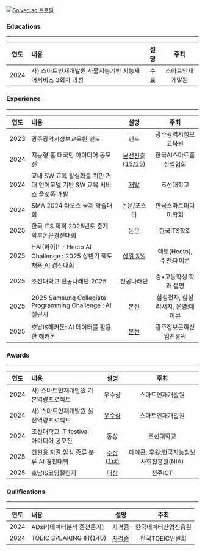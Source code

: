 [![Solved.ac 프로필](http://mazassumnida.wtf/api/v2/generate_badge?boj=limcon00)](https://solved.ac/limcon00)


### Educations
---
|연도|내용|설명|주최|
|:---:|:---|:---:|:---:|
|2024|사) 스마트인재개발원 사물지능기반 지능제어서비스 3회차 과정|수료|스마트인재개발원|


### Experience
---
|연도|내용|설명|주최|
|:---:|:---|:---:|:---:|
|2023|광주광역시정보교육원 멘토|멘토|광주광역시정보교육원|
|2024|지능형 홈 대국민 아이디어 공모전|[본선진출(15/15)](https://blog.naver.com/limcon00/223719489070)|한국AI스마트홈산업협회|
|2024|교내 SW 교육 활성화를 위한 거대 언어모델 기반 SW 교육 서비스 플랫폼 개발|[개발](https://blog.naver.com/limcon00/223719457011)|조선대학교|
|2024|SMA 2024 라오스 국제 학술대회|논문/포스터|한국스마트미디어학회|
|2025|한국 ITS 학회 2025년도 춘계 학부논문경진대회|논문|한국ITS학회|
|2025|HAI(하이)! - Hecto AI Challenge : 2025 상반기 헥토 채용 AI 경진대회|[상위 3%](https://github.com/parag0hz/DACON-HAI-Hecto-AI-Challenge)|헥토(Hecto), 주관:데이콘|
|2025|조선대학교 전공나래단 2025|전공나래단|중•고등학생 학과 설명|
|2025|2025 Samsung Collegiate Programming Challenge : AI 챌린지|본선|삼성전자, 삼성리서치, 운영:데이콘|
|2025|호남IS해커톤: AI 데이터를 활용한 해커톤|[본선](https://github.com/parag0hz/honam)|광주정보문화산업진흥원|



### Awards
---
|연도|내용|설명|주최|
|:---:|:---|:---:|:---:|
|2024|사) 스마트인재개발원 기본역량프로젝트|우수상|스마트인재개발원|
|2024|사) 스마트인재개발원 실전역량프로젝트|[우수상](https://blog.naver.com/limcon00/223561648729)|스마트인재개발원|
|2024|조선대학교 IT festival 아이디어 공모전|동상|조선대학교|
|2025|건설용 자갈 암석 종류 분류 AI 경진대회|[수상 (1st)](https://github.com/parag0hz/rock_classification_dacon)|데이콘, 후원:한국지능정보사회진흥원(NIA)|
|2025|호남IS코딩챌린지|[대상](https://github.com/parag0hz/honam_coding)|전주ICT|



### Qulifications
---
|연도|내용|설명|주최|
|:---:|:---|:---:|:---:|
|2024|ADsP(데이터분석 준전문가)|[자격증](https://blog.naver.com/limcon00/223468380252)|한국데이터산업진흥원|
|2024|TOEIC SPEAKING IH(140)|[자격증](https://blog.naver.com/limcon00/223741920641)|한국TOEIC위원회|
